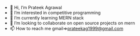 - 👋 Hi, I’m Prateek Agrawal
- 👀 I’m interested in competitive programming
- 🌱 I’m currently learning MERN stack
- 💞️ I’m looking to collaborate on open source projects on mern
- 📫 How to reach me gmail=>prateekag1999@gmail.com

<!---
prateek48/prateek48 is a ✨ special ✨ repository because its `README.md` (this file) appears on your GitHub profile.
You can click the Preview link to take a look at your changes.
--->

